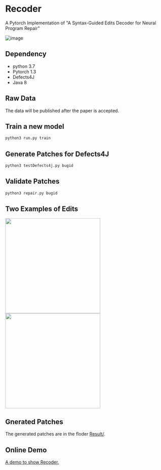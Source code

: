 # Recoder
A Pytorch Implementation of "A Syntax-Guided Edits Decoder for Neural Program Repair"

![image](https://github.com/FSE2021anonymous/Recoder/blob/master/picture/overviewmodel.png)

## Dependency
* python 3.7
* Pytorch 1.3
* Defects4J
* Java 8

## Raw Data
The data will be published after the paper is accepted.
## Train a new model
```python
python3 run.py train
```
## Generate Patches for Defects4J
```python
python3 testDefects4j.py bugid
```
## Validate Patches
```python
python3 repair.py bugid
```
## Two Examples of Edits
<img src="https://github.com/FSE2021anonymous/Recoder/blob/master/picture/Insert.png" width="300"/><img src="https://github.com/FSE2021anonymous/Recoder/blob/master/picture/Modify.png" width="300"/> 

## Gnerated Patches
The generated patches are in the floder [Result/](https://github.com/FSE2021anonymous/Recoder/blob/master/Result).

## Online Demo
[A demo to show Recoder.](http://123.57.129.161:8081/)
